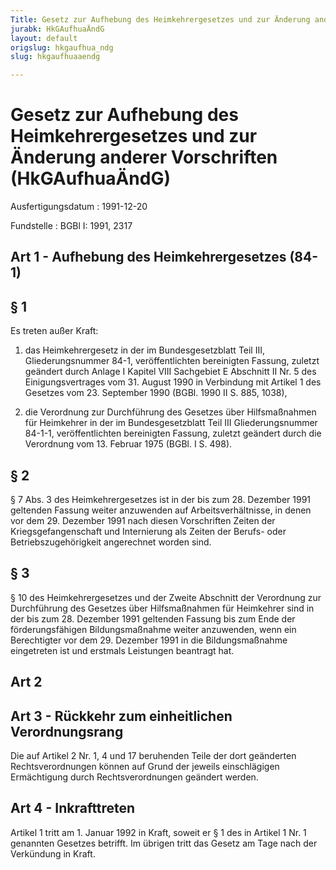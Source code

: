 ```yaml
---
Title: Gesetz zur Aufhebung des Heimkehrergesetzes und zur Änderung anderer Vorschriften
jurabk: HkGAufhuaÄndG
layout: default
origslug: hkgaufhua_ndg
slug: hkgaufhuaaendg

---
```


# Gesetz zur Aufhebung des Heimkehrergesetzes und zur Änderung anderer Vorschriften (HkGAufhuaÄndG)

Ausfertigungsdatum
:   1991-12-20

Fundstelle
:   BGBl I: 1991, 2317



## Art 1 - Aufhebung des Heimkehrergesetzes (84-1)



## § 1

Es treten außer Kraft:

1.  das Heimkehrergesetz in der im Bundesgesetzblatt Teil III,
    Gliederungsnummer 84-1, veröffentlichten bereinigten Fassung, zuletzt
    geändert durch Anlage I Kapitel VIII Sachgebiet E Abschnitt II Nr. 5
    des Einigungsvertrages vom 31. August 1990 in Verbindung mit Artikel 1
    des Gesetzes vom 23. September 1990 (BGBl. 1990 II S. 885, 1038),


2.  die Verordnung zur Durchführung des Gesetzes über Hilfsmaßnahmen für
    Heimkehrer in der im Bundesgesetzblatt Teil III Gliederungsnummer
    84-1-1, veröffentlichten bereinigten Fassung, zuletzt geändert durch
    die Verordnung vom 13. Februar 1975 (BGBl. I S. 498).





## § 2

§ 7 Abs. 3 des Heimkehrergesetzes ist in der bis zum 28. Dezember 1991
geltenden Fassung weiter anzuwenden auf Arbeitsverhältnisse, in denen
vor dem 29. Dezember 1991 nach diesen Vorschriften Zeiten der
Kriegsgefangenschaft und Internierung als Zeiten der Berufs- oder
Betriebszugehörigkeit angerechnet worden sind.


## § 3

§ 10 des Heimkehrergesetzes und der Zweite Abschnitt der Verordnung
zur Durchführung des Gesetzes über Hilfsmaßnahmen für Heimkehrer sind
in der bis zum 28. Dezember 1991 geltenden Fassung bis zum Ende der
förderungsfähigen Bildungsmaßnahme weiter anzuwenden, wenn ein
Berechtigter vor dem 29. Dezember 1991 in die Bildungsmaßnahme
eingetreten ist und erstmals Leistungen beantragt hat.


## Art 2



## Art 3 - Rückkehr zum einheitlichen Verordnungsrang

Die auf Artikel 2 Nr. 1, 4 und 17 beruhenden Teile der dort geänderten
Rechtsverordnungen können auf Grund der jeweils einschlägigen
Ermächtigung durch Rechtsverordnungen geändert werden.


## Art 4 - Inkrafttreten

Artikel 1 tritt am 1. Januar 1992 in Kraft, soweit er § 1 des in
Artikel 1 Nr. 1 genannten Gesetzes betrifft. Im übrigen tritt das
Gesetz am Tage nach der Verkündung in Kraft.

